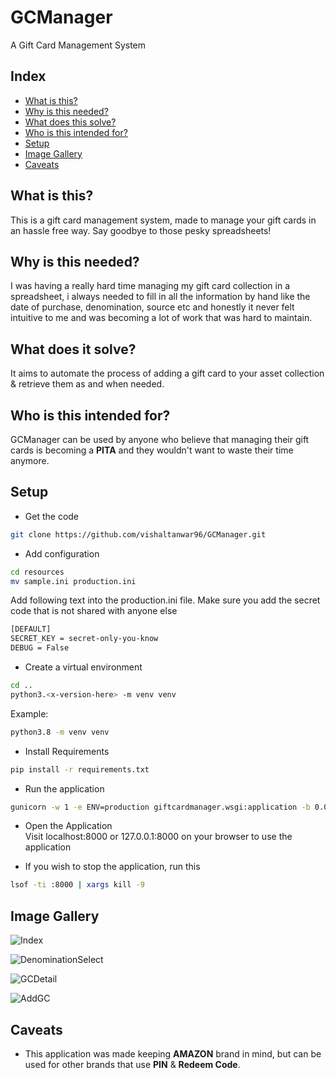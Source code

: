 
# GCManager  
A Gift Card Management System  
  
## Index  
* [What is this?](#what-is-this)  
* [Why is this needed?](#why-is-this-needed)  
* [What does this solve?](#what-does-it-solve) 
* [Who is this intended for?](#who-is-this-intended-for)  
* [Setup](#setup)
* [Image Gallery](#image-gallery)
* [Caveats](#caveats)
  
## What is this?  
This is a gift card management system, made to manage your gift cards in an hassle free way. Say goodbye to those pesky spreadsheets!  
  
## Why is this needed?  
I was having a really hard time managing my gift card collection in a spreadsheet, i always needed to fill in all the information by hand like the date of purchase, denomination, source etc and honestly it never felt intuitive to me and was becoming a lot of work that was hard to maintain.   
  
## What does it solve?  
It aims to automate the process of adding a gift card to your asset collection & retrieve them as and when needed.  
  
## Who is this intended for?  
GCManager can be used by anyone who believe that managing their gift cards is becoming a **PITA** and they wouldn't want to waste their time anymore.

## Setup
* Get the code
```bash
git clone https://github.com/vishaltanwar96/GCManager.git
```
* Add configuration
```bash
cd resources
mv sample.ini production.ini
```
Add following text into the production.ini file. Make sure you add the secret code that is not shared with anyone else
```bash
[DEFAULT]
SECRET_KEY = secret-only-you-know
DEBUG = False
```

* Create a virtual environment
```bash
cd ..
python3.<x-version-here> -m venv venv
```

Example:
```bash
python3.8 -m venv venv
```

* Install Requirements
```bash
pip install -r requirements.txt
``` 

* Run the application
```bash
gunicorn -w 1 -e ENV=production giftcardmanager.wsgi:application -b 0.0.0.0:8000 -D
```

* Open the Application\
Visit localhost:8000 or 127.0.0.1:8000 on your browser to use the application

* If you wish to stop the application, run this
```bash
lsof -ti :8000 | xargs kill -9
```

## Image Gallery

![Index](miscellaneous/Index.jpg)

![DenominationSelect](miscellaneous/DenominationSelect.jpg)

![GCDetail](miscellaneous/GCDetail.jpg)

![AddGC](miscellaneous/AddGC.jpg)

## Caveats
* This application was made keeping **AMAZON** brand in mind, but can be used for other brands that use **PIN** & **Redeem Code**.